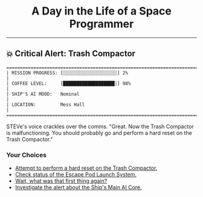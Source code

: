 <h1 align="center">A Day in the Life of a Space Programmer</h1>

---

<h2 id="node-28">💥 Critical Alert: Trash Compactor</h2>

```
========================================================================
| MISSION PROGRESS: [░░░░░░░░░░░░░░░░░░░░] 2%                                  |
| COFFEE LEVEL:     [███████████████████░] 98%                                 |
| SHIP'S AI MOOD:   Nominal                                                    |
| LOCATION:         Mess Hall                                                  |
========================================================================
```

STEVe's voice crackles over the comms. "Great. Now the Trash Compactor is malfunctioning. You should probably go and perform a hard reset on the Trash Compactor."



### Your Choices

*   [Attempt to perform a hard reset on the Trash Compactor.](./README-0029.md)
*   [Check status of the Escape Pod Launch System.](./README-0027.md)
*   [Wait, what was that first thing again?](./README-0024.md)
*   [Investigate the alert about the Ship's Main AI Core.](./README-0037.md)
